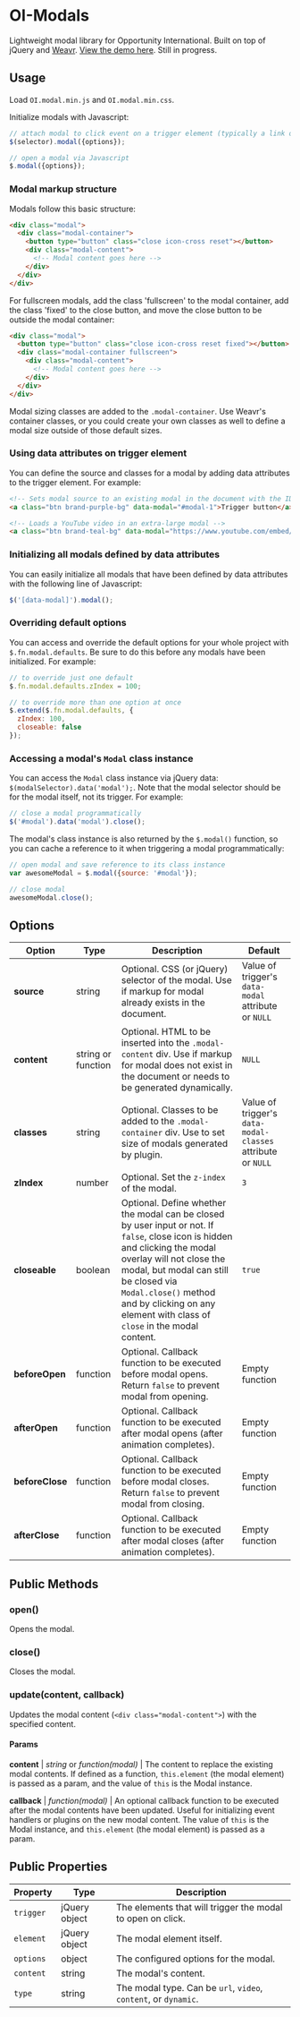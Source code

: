 # OI-Modals
Lightweight modal library for Opportunity International. Built on top of jQuery and [Weavr](http://github.com/OpportunityIntl/Weavr/). [View the demo here](http://opportunityintl.github.io/OI-Modals/). Still in progress. 

## Usage
Load `OI.modal.min.js` and `OI.modal.min.css`.

Initialize modals with Javascript:
```javascript
// attach modal to click event on a trigger element (typically a link or button)
$(selector).modal({options});

// open a modal via Javascript
$.modal({options});
```

### Modal markup structure
Modals follow this basic structure:
```html
<div class="modal">
  <div class="modal-container">
    <button type="button" class="close icon-cross reset"></button>
    <div class="modal-content">
      <!-- Modal content goes here -->
    </div>
  </div>
</div>
```

For fullscreen modals, add the class 'fullscreen' to the modal container, add the class 'fixed' to the close button, and move the close button to be outside the modal container:

```html
<div class="modal">
  <button type="button" class="close icon-cross reset fixed"></button>
  <div class="modal-container fullscreen">
    <div class="modal-content">
      <!-- Modal content goes here -->
    </div>
  </div>
</div>
```

Modal sizing classes are added to the `.modal-container`. Use Weavr's container classes, or you could create your own classes as well to define a modal size outside of those default sizes.

### Using data attributes on trigger element
You can define the source and classes for a modal by adding data attributes to the trigger element. For example:

```html
<!-- Sets modal source to an existing modal in the document with the ID modal-1 -->
<a class="btn brand-purple-bg" data-modal="#modal-1">Trigger button</a>

<!-- Loads a YouTube video in an extra-large modal -->
<a class="btn brand-teal-bg" data-modal="https://www.youtube.com/embed/wJYLQ_e2CjY?rel=0&amp;controls=0&amp;showinfo=0" data-modal-classes="contained-12">Watch this video</a>
```

### Initializing all modals defined by data attributes
You can easily initialize all modals that have been defined by data attributes with the following line of Javascript:

```javascript
$('[data-modal]').modal();
```

### Overriding default options
You can access and override the default options for your whole project with `$.fn.modal.defaults`. Be sure to do this before any modals have been initialized. For example:

```javascript
// to override just one default
$.fn.modal.defaults.zIndex = 100;

// to override more than one option at once
$.extend($.fn.modal.defaults, {
  zIndex: 100,
  closeable: false
});
```

### Accessing a modal's `Modal` class instance
You can access the `Modal` class instance via jQuery data: `$(modalSelector).data('modal');`. Note that the modal selector should be for the modal itself, not its trigger. For example:

```javascript
// close a modal programmatically
$('#modal').data('modal').close();
```

The modal's class instance is also returned by the `$.modal()` function, so you can cache a reference to it when triggering a modal programmatically:

```javascript
// open modal and save reference to its class instance
var awesomeModal = $.modal({source: '#modal'});

// close modal
awesomeModal.close();
```

## Options
Option | Type | Description | Default
----|----|----|----
**source** | string | Optional. CSS (or jQuery) selector of the modal. Use if markup for modal already exists in the document. | Value of trigger's `data-modal` attribute or `NULL`
**content** | string or function | Optional. HTML to be inserted into the `.modal-content` div. Use if markup for modal does not exist in the document or needs to be generated dynamically. | `NULL`
**classes** | string | Optional. Classes to be added to the `.modal-container` div. Use to set size of modals generated by plugin. | Value of trigger's `data-modal-classes` attribute or `NULL`
**zIndex** | number | Optional. Set the `z-index` of the modal. | `3`
**closeable** | boolean | Optional. Define whether the modal can be closed by user input or not. If `false`, close icon is hidden and clicking the modal overlay will not close the modal, but modal can still be closed via `Modal.close()` method and by clicking on any element with class of `close` in the modal content. | `true`
**beforeOpen** | function | Optional. Callback function to be executed before modal opens. Return `false` to prevent modal from opening. | Empty function
**afterOpen** | function| Optional. Callback function to be executed after modal opens (after animation completes). | Empty function
**beforeClose** | function | Optional. Callback function to be executed before modal closes. Return `false` to prevent modal from closing. | Empty function
**afterClose** | function| Optional. Callback function to be executed after modal closes (after animation completes). | Empty function

## Public Methods

### open()
Opens the modal.

### close()
Closes the modal.

### update(content, callback)
Updates the modal content (`<div class="modal-content">`) with the specified content.

#### Params
**content** | *string* or *function(modal)* | The content to replace the existing modal contents. If defined as a function, `this.element` (the modal element) is passed as a param, and the value of `this` is the Modal instance.

**callback** | *function(modal)* | An optional callback function to be executed after the modal contents have been updated. Useful for initializing event handlers or plugins on the new modal content. The value of `this` is the Modal instance, and `this.element` (the modal element) is passed as a param.

## Public Properties

Property | Type | Description
---------|------|------------
`trigger` | jQuery object | The elements that will trigger the modal to open on click.
`element` | jQuery object | The modal element itself.
`options` | object | The configured options for the modal.
`content` | string | The modal's content.
`type` | string | The modal type. Can be `url`, `video`, `content`, or `dynamic`.
